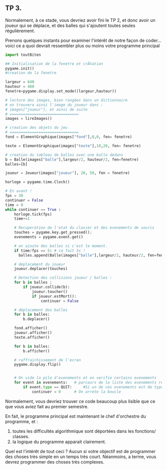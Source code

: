 
## TP 3.

Normalement, à ce stade, vous devriez avoir fini le TP 2,
et donc avoir un joueur qui se déplace,
et des balles qui s'ajoutent toutes seules régulièrement.

Prenons quelques instants pour examiner l'intérêt de notre façon de coder...
voici ce a quoi devrait ressembler plus ou moins votre programme principal

```python
import toutBiten

## Initialisation de la fenetre et crÃ©ation
pygame.init()
#creation de la fenetre

largeur = 640
hauteur = 480
fenetre=pygame.display.set_mode((largeur,hauteur))

# lecture des images, bien rangées dans un dictionnaire
# on trouvera ainsi l'image du joueur dans :
# images["joueur"], et ainsi de suite
# ===============================
images = lireImages()

# creation des objets du jeu
# ===============================
fond = ElementGraphique(images["fond"],0,0, fen= fenetre)

texte = ElementGraphique(images["texte"],10,20, fen= fenetre)

# creation du tableau de balles avec une balle dedans
b = Balle(images["balle"],largeur/2, hauteur/2, fen=fenetre)
balles=[b]

joueur = Joueur(images["joueur"], 20, 50, fen = fenetre)

horloge = pygame.time.Clock()

# En avant !
fps = 30
continuer = False
time = 0
while continuer == True :
    horloge.tick(fps)
    time+=1

    # Recuperation de l'etat du clavier et des evenements de souris
    touches = pygame.key.get_pressed();
    evenements = pygame.event.get()

    # on ajoute des balles si c'est le moment.
    if time/fps == 5: # ca fait 5s !
      balles.append(Balle(images["balle"],largeur/2, hauteur/2, fen=fenetre))

    # deplacement du joueur
    joueur.deplacer(touches)

    # Detection des collisions joueur / balles :
    for b in balles :
        if joueur.collide(b):
            joueur.toucher()
            if joueur.estMort():
                continuer = False

    # déplacement des balles
    for b in balles:
        b.deplacer()

    fond.afficher()
    joueur.afficher()
    texte.afficher()

    for b in balles:
        b.afficher()

    # raffraichissement de l'ecran
    pygame.display.flip()


    # On vide la pile d'evenements et on verifie certains evenements
    for event in evenements:   # parcours de la liste des evenements recus
        if event.type == QUIT:     #Si un de ces evenements est de type QUIT
            continuer = 0	   # On arrete la boucle

```
Normalement, vous devriez trouver ce code beaucoup plus lisible
que ce que vous aviez fait au premier semestre.

En fait, le programme principal est maintenant le chef d'orchestre du programme,
et :
1. toutes les difficultés algorithmique sont déportées dans les fonctions/ classes.
2. la logique du programme apparait clairement.

Quel est l'intérêt de tout ceci ?
Aucun si votre objectif est de programmer des choses très simple en un temps
très court. Néanmoins, a terme, vous devrez programmer des choses très complexes.
